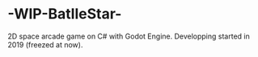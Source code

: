 # -WIP-BatlleStar-
2D space arcade game on C# with Godot Engine. Developping started in 2019 (freezed at now).

